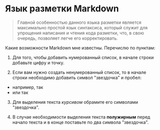 # Язык разметки Markdown

>Главной особенностью данного языка разметки является максимально простой язык синтаксиса, который служит для упрощения написания и чтения кода разметки, что, в свою очередь, позволяет легче его корректировать.

Какие возможности Markdown мне известны. Перечислю по пунктам:

1. Для того, чтобы добавить нумерованный список, в начале строки добавьте цифру и точку.

2. Если вам нужно создать ненумерованный список, то в начале строки необходимо добавить символ "звездочка" и пробел: 
* например, так
* или так

3. Для выделения текста *курсивом* обрамите его символами "звездочка".

4. В случае необходимости выделения текста **полужирным** перед начало текста и в конце поставьте по два символа "звездочка".